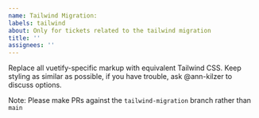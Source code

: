 ```yaml
---
name: Tailwind Migration:
labels: tailwind
about: Only for tickets related to the tailwind migration
title: ''
assignees: ''
---
```




Replace all vuetify-specific markup with equivalent Tailwind CSS. Keep styling as similar as possible, if you have trouble, ask @ann-kilzer to discuss options.

Note: Please make PRs against the `tailwind-migration` branch rather than `main`
